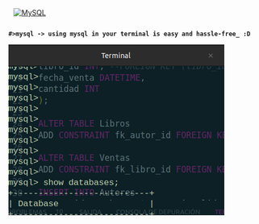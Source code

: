 <a href="https://www.mysql.com/" target="_blank"><img style="margin: 10px" src="https://profilinator.rishav.dev/skills-assets/mysql-original-wordmark.svg" alt="MySQL" height="50" /></a>

**`#>mysql
   -> using mysql in your terminal is easy and hassle-free_ :D`**

   ![mysql on a bash terminal](https://github.com/f47iw4/SQL-scripts/blob/main/sqlterminal.png?raw=true)

